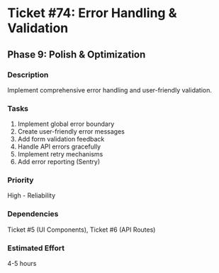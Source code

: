 # Ticket #74: Error Handling & Validation

## Phase 9: Polish & Optimization

### Description
Implement comprehensive error handling and user-friendly validation.

### Tasks
1) Implement global error boundary  
2) Create user-friendly error messages  
3) Add form validation feedback  
4) Handle API errors gracefully  
5) Implement retry mechanisms  
6) Add error reporting (Sentry)  

### Priority
High - Reliability

### Dependencies
Ticket #5 (UI Components), Ticket #6 (API Routes)

### Estimated Effort
4-5 hours

